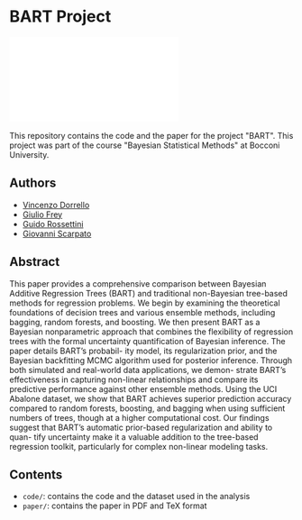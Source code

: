 # BART Project

![](outputs/mse_plot.pdf "Mean Squared Error for different number of trees")

This repository contains the code and the paper for the project "BART". This project was part of the course "Bayesian Statistical Methods" at Bocconi University.

## Authors

- [Vincenzo Dorrello](https://github.com/vincenzodorrello)
- [Giulio Frey](https://github.com/giuliofrey)
- [Guido Rossettini](https://github.com/guidorossettini)
- [Giovanni Scarpato](https://github.com/giovanniscarpato)

## Abstract

This paper provides a comprehensive comparison between Bayesian Additive Regression
Trees (BART) and traditional non-Bayesian tree-based methods for regression problems.
We begin by examining the theoretical foundations of decision trees and various ensemble
methods, including bagging, random forests, and boosting. We then present BART as a
Bayesian nonparametric approach that combines the flexibility of regression trees with the
formal uncertainty quantification of Bayesian inference. The paper details BART’s probabil-
ity model, its regularization prior, and the Bayesian backfitting MCMC algorithm used for
posterior inference. Through both simulated and real-world data applications, we demon-
strate BART’s effectiveness in capturing non-linear relationships and compare its predictive
performance against other ensemble methods. Using the UCI Abalone dataset, we show
that BART achieves superior prediction accuracy compared to random forests, boosting,
and bagging when using sufficient numbers of trees, though at a higher computational cost.
Our findings suggest that BART’s automatic prior-based regularization and ability to quan-
tify uncertainty make it a valuable addition to the tree-based regression toolkit, particularly
for complex non-linear modeling tasks.

## Contents

- `code/`: contains the code and the dataset used in the analysis
- `paper/`: contains the paper in PDF and TeX format
